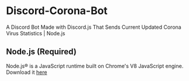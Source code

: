 # Discord-Corona-Bot
 A Discord Bot Made with Discord.js That Sends Current Updated Corona Virus Statistics | Node.js

## Node.js (Required)
Node.js® is a JavaScript runtime built on Chrome's V8 JavaScript engine. Download it [here](https://nodejs.org/dist/v12.16.1/node-v12.16.1-x64.msi)
